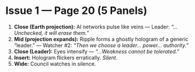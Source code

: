 # Issue 1 — Page 20 (5 Panels)

1) **Close (Earth projection):** AI networks pulse like veins — Leader: *“…Unchecked, it will erase them.”*  
2) **Mid (projection expands):** Ripple forms a ghostly hologram of a generic “leader.” — Watcher #2: *“Then we choose a leader… power… authority.”*  
3) **Close (Leader):** Eyes intensify — *“…Weakness cannot be tolerated.”*  
4) **Insert:** Hologram flickers erratically. *Silent.*  
5) **Wide:** Council watches in silence.

